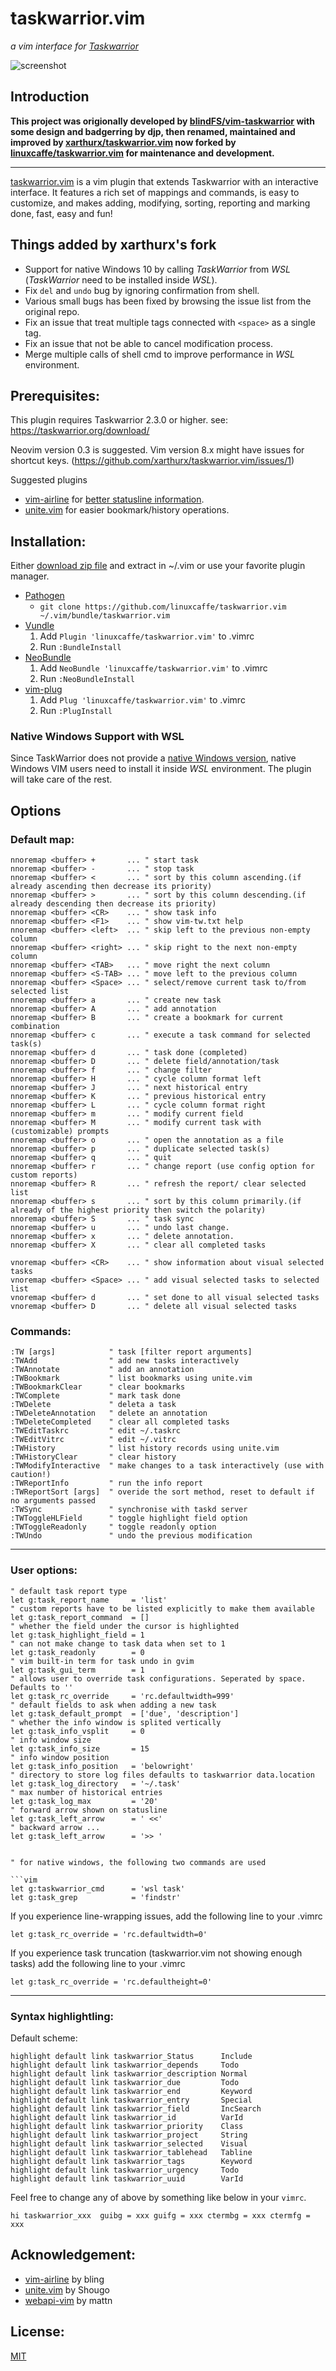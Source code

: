 taskwarrior.vim
===============
_a vim interface for [Taskwarrior](https://taskwarrior.org)_

![screenshot](https://raw.githubusercontent.com/linuxcaffe/taskwarrior.vim/master/screenshot.gif)

## Introduction

**This project was origionally developed by [blindFS/vim-taskwarrior](https://github.com/blindFS/vim-taskwarrior) with some design and badgerring by djp,
then renamed, maintained and improved by [xarthurx/taskwarrior.vim](https://github.com/xarthurx/taskwarrior.vim) now forked by [linuxcaffe/taskwarrior.vim](https://github.com/linuxcaffe/taskwarrior.vim) for maintenance and development.**

----
[taskwarrior.vim](https://github.com/linuxcaffe/taskwarrior.vim) is a vim plugin that extends Taskwarrior with an interactive
interface. It features a rich set of mappings and commands, is easy to customize,
and makes adding, modifying, sorting, reporting and marking done, fast, easy and fun!

## Things added by xarthurx's fork

* Support for native Windows 10 by calling *TaskWarrior* from *WSL* (*TaskWarrior* need to be installed inside *WSL*).
* Fix `del` and `undo` bug by ignoring confirmation from shell.
* Various small bugs has been fixed by browsing the issue list from the original repo.
* Fix an issue that treat multiple tags connected with `<space>` as a single tag.
* Fix an issue that not be able to cancel modification process.
* Merge multiple calls of shell cmd to improve performance in *WSL* environment.


## Prerequisites:

This plugin requires Taskwarrior 2.3.0 or higher. see: https://taskwarrior.org/download/

Neovim version 0.3 is suggested.
Vim version 8.x might have issues for shortcut keys. (https://github.com/xarthurx/taskwarrior.vim/issues/1)

Suggested plugins

* [vim-airline](https://github.com/bling/vim-airline) for [better statusline information](https://github.com/farseer90718/vim-taskwarrior#screenshot).
* [unite.vim](https://github.com/Shougo/unite.vim) for easier bookmark/history operations.


## Installation:

Either [download zip file](https://github.com/farseer90718/vim-taskwarrior/archive/master.zip)
and extract in ~/.vim or use your favorite plugin manager.

- [Pathogen](https://github.com/tpope/vim-pathogen)
    - `git clone https://github.com/linuxcaffe/taskwarrior.vim ~/.vim/bundle/taskwarrior.vim`
- [Vundle](https://github.com/gmarik/vundle)
    1. Add `Plugin 'linuxcaffe/taskwarrior.vim'` to .vimrc
    2. Run `:BundleInstall`
- [NeoBundle](https://github.com/Shougo/neobundle.vim)
    1. Add `NeoBundle 'linuxcaffe/taskwarrior.vim'` to .vimrc
    2. Run `:NeoBundleInstall`
- [vim-plug](https://github.com/junegunn/vim-plug)
    1. Add `Plug 'linuxcaffe/taskwarrior.vim'` to .vimrc
    2. Run `:PlugInstall`


### Native Windows Support with WSL

Since TaskWarrior does not provide a [native Windows version](https://github.com/GothenburgBitFactory/taskwarrior/issues/2159), native Windows VIM users need to install it inside *WSL* environment. The plugin will take care of the rest.

## Options

### Default map:

```vim
nnoremap <buffer> +       ... " start task
nnoremap <buffer> -       ... " stop task
nnoremap <buffer> <       ... " sort by this column ascending.(if already ascending then decrease its priority)
nnoremap <buffer> >       ... " sort by this column descending.(if already descending then decrease its priority)
nnoremap <buffer> <CR>    ... " show task info
nnoremap <buffer> <F1>    ... " show vim-tw.txt help
nnoremap <buffer> <left>  ... " skip left to the previous non-empty column
nnoremap <buffer> <right> ... " skip right to the next non-empty column
nnoremap <buffer> <TAB>   ... " move right the next column
nnoremap <buffer> <S-TAB> ... " move left to the previous column
nnoremap <buffer> <Space> ... " select/remove current task to/from selected list
nnoremap <buffer> a       ... " create new task
nnoremap <buffer> A       ... " add annotation
nnoremap <buffer> B       ... " create a bookmark for current combination
nnoremap <buffer> c       ... " execute a task command for selected task(s)
nnoremap <buffer> d       ... " task done (completed)
nnoremap <buffer> D       ... " delete field/annotation/task
nnoremap <buffer> f       ... " change filter
nnoremap <buffer> H       ... " cycle column format left
nnoremap <buffer> J       ... " next historical entry
nnoremap <buffer> K       ... " previous historical entry
nnoremap <buffer> L       ... " cycle column format right
nnoremap <buffer> m       ... " modify current field
nnoremap <buffer> M       ... " modify current task with (customizable) prompts
nnoremap <buffer> o       ... " open the annotation as a file
nnoremap <buffer> p       ... " duplicate selected task(s)
nnoremap <buffer> q       ... " quit
nnoremap <buffer> r       ... " change report (use config option for custom reports)
nnoremap <buffer> R       ... " refresh the report/ clear selected list
nnoremap <buffer> s       ... " sort by this column primarily.(if already of the highest priority then switch the polarity)
nnoremap <buffer> S       ... " task sync
nnoremap <buffer> u       ... " undo last change.
nnoremap <buffer> x       ... " delete annotation.
nnoremap <buffer> X       ... " clear all completed tasks

vnoremap <buffer> <CR>    ... " show information about visual selected tasks
vnoremap <buffer> <Space> ... " add visual selected tasks to selected list
vnoremap <buffer> d       ... " set done to all visual selected tasks
vnoremap <buffer> D       ... " delete all visual selected tasks

```
### Commands:

```vim
:TW [args]            " task [filter report arguments]
:TWAdd                " add new tasks interactively
:TWAnnotate           " add an annotation
:TWBookmark           " list bookmarks using unite.vim
:TWBookmarkClear      " clear bookmarks
:TWComplete           " mark task done
:TWDelete             " deleta a task
:TWDeleteAnnotation   " delete an annotation
:TWDeleteCompleted    " clear all completed tasks
:TWEditTaskrc         " edit ~/.taskrc
:TWEditVitrc          " edit ~/.vitrc
:TWHistory            " list history records using unite.vim
:TWHistoryClear       " clear history
:TWModifyInteractive  " make changes to a task interactively (use with caution!)
:TWReportInfo         " run the info report
:TWReportSort [args]  " overide the sort method, reset to default if no arguments passed
:TWSync               " synchronise with taskd server
:TWToggleHLField      " toggle highlight field option
:TWToggleReadonly     " toggle readonly option
:TWUndo               " undo the previous modification
```
----
### User options:

```vim
" default task report type
let g:task_report_name     = 'list'
" custom reports have to be listed explicitly to make them available
let g:task_report_command  = []
" whether the field under the cursor is highlighted
let g:task_highlight_field = 1
" can not make change to task data when set to 1
let g:task_readonly        = 0
" vim built-in term for task undo in gvim
let g:task_gui_term        = 1
" allows user to override task configurations. Seperated by space. Defaults to ''
let g:task_rc_override     = 'rc.defaultwidth=999'
" default fields to ask when adding a new task
let g:task_default_prompt  = ['due', 'description']
" whether the info window is splited vertically
let g:task_info_vsplit     = 0
" info window size
let g:task_info_size       = 15
" info window position
let g:task_info_position   = 'belowright'
" directory to store log files defaults to taskwarrior data.location
let g:task_log_directory   = '~/.task'
" max number of historical entries
let g:task_log_max         = '20'
" forward arrow shown on statusline
let g:task_left_arrow      = ' <<'
" backward arrow ...
let g:task_left_arrow      = '>> '


" for native windows, the following two commands are used

```vim
let g:taskwarrior_cmd      = 'wsl task'
let g:task_grep            = 'findstr'
```

If you experience line-wrapping issues, add the following line to your .vimrc
```
let g:task_rc_override = 'rc.defaultwidth=0'
```
If you experience task truncation (taskwarrior.vim not showing enough tasks) add the following line to your .vimrc
```vim
let g:task_rc_override = 'rc.defaultheight=0'
```
----
### Syntax highlightling:

Default scheme:

```vim
highlight default link taskwarrior_Status      Include
highlight default link taskwarrior_depends     Todo
highlight default link taskwarrior_description Normal
highlight default link taskwarrior_due         Todo
highlight default link taskwarrior_end         Keyword
highlight default link taskwarrior_entry       Special
highlight default link taskwarrior_field       IncSearch
highlight default link taskwarrior_id          VarId
highlight default link taskwarrior_priority    Class
highlight default link taskwarrior_project     String
highlight default link taskwarrior_selected    Visual
highlight default link taskwarrior_tablehead   Tabline
highlight default link taskwarrior_tags        Keyword
highlight default link taskwarrior_urgency     Todo
highlight default link taskwarrior_uuid        VarId
```

Feel free to change any of above by something like below in your `vimrc`.

```vim
hi taskwarrior_xxx  guibg = xxx guifg = xxx ctermbg = xxx ctermfg = xxx
```


## Acknowledgement:

* [vim-airline](https://github.com/bling/vim-airline) by bling
* [unite.vim](https://github.com/Shougo/unite.vim)   by Shougo
* [webapi-vim](https://github.com/mattn/webapi-vim)  by mattn

## License:

[MIT](https://raw.github.com/xarthurx/taskwarrior.vim/master/LICENSE.txt)

